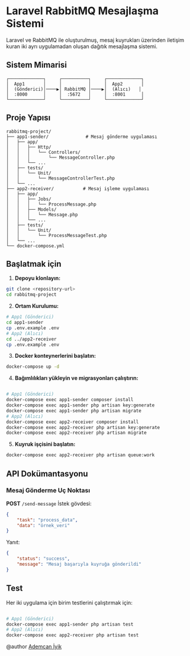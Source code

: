 # Laravel RabbitMQ Mesajlaşma Sistemi

Laravel ve RabbitMQ ile oluşturulmuş, mesaj kuyrukları üzerinden iletişim kuran iki ayrı uygulamadan oluşan dağıtık mesajlaşma sistemi.

## Sistem Mimarisi

```
┌─────────────┐     ┌──────────┐     ┌─────────────┐
│  App1       │     │          │     │  App2       │
│  (Gönderici)│────▶│ RabbitMQ │────▶│  (Alıcı)   │
│  :8000      │     │  :5672   │     │  :8001      │
└─────────────┘     └──────────┘     └─────────────┘
```

## Proje Yapısı

```
rabbitmq-project/
├── app1-sender/              # Mesaj gönderme uygulaması
│   ├── app/
│   │   ├── Http/
│   │   │   └── Controllers/
│   │   │       └── MessageController.php
│   │   └── ...
│   ├── tests/
│   │   └── Unit/
│   │       └── MessageControllerTest.php
│   └── ...
├── app2-receiver/           # Mesaj işleme uygulaması
│   ├── app/
│   │   ├── Jobs/
│   │   │   └── ProcessMessage.php
│   │   ├── Models/
│   │   │   └── Message.php
│   │   └── ...
│   ├── tests/
│   │   └── Unit/
│   │       └── ProcessMessageTest.php
│   └── ...
└── docker-compose.yml
```

## Başlatmak için

1. **Depoyu klonlayın:**

```bash
git clone <repository-url>
cd rabbitmq-project
```

2. **Ortam Kurulumu:**

```bash
# App1 (Gönderici)
cd app1-sender
cp .env.example .env
# App2 (Alıcı)
cd ../app2-receiver
cp .env.example .env
```

3. **Docker konteynerlerini başlatın:**

```bash
docker-compose up -d
```

4. **Bağımlılıkları yükleyin ve migrasyonları çalıştırın:**

```bash

# App1 (Gönderici)
docker-compose exec app1-sender composer install
docker-compose exec app1-sender php artisan key:generate
docker-compose exec app1-sender php artisan migrate
# App2 (Alıcı)
docker-compose exec app2-receiver composer install
docker-compose exec app2-receiver php artisan key:generate
docker-compose exec app2-receiver php artisan migrate
```

5. **Kuyruk işçisini başlatın:**

```bash
docker-compose exec app2-receiver php artisan queue:work
```

## API Dokümantasyonu

### Mesaj Gönderme Uç Noktası

**POST** `/send-message`
İstek gövdesi:

```json
{
    "task": "process_data",
    "data": "örnek_veri"
}
```

Yanıt:

```json
{
    "status": "success",
    "message": "Mesaj başarıyla kuyruğa gönderildi"
}
```

## Test

Her iki uygulama için birim testlerini çalıştırmak için:

```bash

# App1 (Gönderici)
docker-compose exec app1-sender php artisan test
# App2 (Alıcı)
docker-compose exec app2-receiver php artisan test

```

@author [Ademcan İyik](https://github.com/ademcaniyik)
